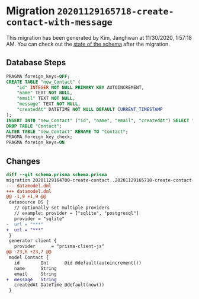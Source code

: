 # Migration `20201129165718-create-contact-with-message`

This migration has been generated by Kim, Janghwan at 11/30/2020, 1:57:18 AM.
You can check out the [state of the schema](./schema.prisma) after the migration.

## Database Steps

```sql
PRAGMA foreign_keys=OFF;
CREATE TABLE "new_Contact" (
    "id" INTEGER NOT NULL PRIMARY KEY AUTOINCREMENT,
    "name" TEXT NOT NULL,
    "email" TEXT NOT NULL,
    "message" TEXT NOT NULL,
    "createdAt" DATETIME NOT NULL DEFAULT CURRENT_TIMESTAMP
);
INSERT INTO "new_Contact" ("id", "name", "email", "createdAt") SELECT "id", "name", "email", "createdAt" FROM "Contact";
DROP TABLE "Contact";
ALTER TABLE "new_Contact" RENAME TO "Contact";
PRAGMA foreign_key_check;
PRAGMA foreign_keys=ON
```

## Changes

```diff
diff --git schema.prisma schema.prisma
migration 20201129164700-create-contact..20201129165718-create-contact-with-message
--- datamodel.dml
+++ datamodel.dml
@@ -1,9 +1,9 @@
 datasource DS {
   // optionally set multiple providers
   // example: provider = ["sqlite", "postgresql"]
   provider = "sqlite"
-  url = "***"
+  url = "***"
 }
 generator client {
   provider      = "prisma-client-js"
@@ -23,6 +23,7 @@
 model Contact {
   id        Int      @id @default(autoincrement())
   name      String
   email     String
+  message   String
   createdAt DateTime @default(now())
 }
```


